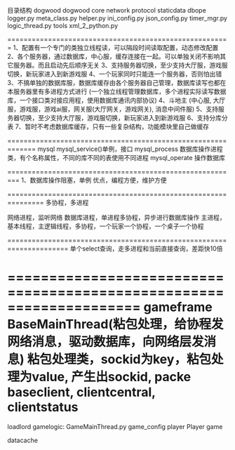 目录结构
dogwood
  dogwood
    core
	  network
	  protocol
	  staticdata
	  dbope
	  logger.py
	  meta_class.py
	  helper.py
	  ini_config.py
	  json_config.py
	  timer_mgr.py
	  logic_thread.py
	tools
	  xml_2_python.py
	  

=======================================================
1、配置有一个专门的类独立线程读，可以隔段时间读取配置，动态修改配置
2、各个服务器，通过数据库，中心服，缓存连接在一起。可以单独关闭不影响其它服务器。而且启动先后顺序无关
3、支持服务器切换，至少支持大厅服，游戏服切换，新玩家进入到新游戏服
4、一个玩家同时只能连一个服务器，否则怕出错
3、不搞单独的数据库服，数据库缓存由各个服务器自己管理，数据库读写也都在本服务器里有多进程方式进行
(一个独立线程管理数据库，多个进程实际读写数据库，一个接口类对接应用程，使用数据库通讯内部协议)
4、斗地主
(中心服, 大厅服，游戏服，游戏ai服，网关服(大厅网关，游戏网关), 消息中间件服)
5、支持服务器切换，至少支持大厅服，游戏服切换，新玩家进入到新游戏服
6、支持分库分表
7、暂时不考虑数据库缓存，只有一些复杂结构，功能模块里自己做缓存

=============================================================
mysql
mysql_service()单例，接口
mysql_process 数据库操作进程类，有个名称属性，不同的库不同的表使用不同进程
mysql_operate 操作数据库

=========================================================
1、数据库操作阻塞，单例
优点，编程方便，维护方便

===============================================================
多协程，多进程

网络进程，监听网络
数据库进程，单进程多协程，异步进行数据库操作
主进程，基本线程，主逻辑线程，多协程，一个玩家一个协程，一个桌子一个协程

=====================================================================
单个select查询，走多进程和当前直接查询，差距快10倍

====================================================================
gameframe
BaseMainThread(粘包处理，给协程发网络消息，驱动数据库，向网络层发消息)
粘包处理类，sockid为key，粘包处理为value, 产生出sockid, packe
baseclient, clientcentral, clientstatus
===========================================================================
loadlord
gamelogic: 
	GameMainThread.py
	game_config
	player
		Player
	game
	
datacache







